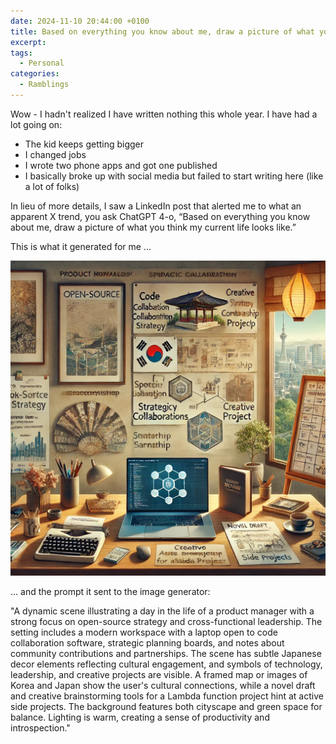 ```yaml
---
date: 2024-11-10 20:44:00 +0100
title: Based on everything you know about me, draw a picture of what you think my current life looks like.
excerpt: 
tags:
  - Personal
categories:
  - Ramblings
---
```


Wow - I hadn't realized I have written nothing this whole year.  I have had a lot going on:

- The kid keeps getting bigger
- I changed jobs
- I wrote two phone apps and got one published
- I basically broke up with social media but failed to start writing here (like a lot of folks)

In lieu of more details, I saw a LinkedIn post that alerted me to what an apparent X trend, you ask ChatGPT 4-o, “Based on everything you know about me, draw a picture of what you think my current life looks like.”

This is what it generated for me ...

![An AI Generated Image - prompt is below](/img/2024/chatgpts-view-of-my-life.png)

... and the prompt it sent to the image generator:

"A dynamic scene illustrating a day in the life of a product manager with a strong focus on open-source strategy and cross-functional leadership. The setting includes a modern workspace with a laptop open to code collaboration software, strategic planning boards, and notes about community contributions and partnerships. The scene has subtle Japanese decor elements reflecting cultural engagement, and symbols of technology, leadership, and creative projects are visible. A framed map or images of Korea and Japan show the user's cultural connections, while a novel draft and creative brainstorming tools for a Lambda function project hint at active side projects. The background features both cityscape and green space for balance. Lighting is warm, creating a sense of productivity and introspection."

